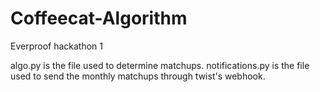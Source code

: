 # Coffeecat-Algorithm
Everproof hackathon 1

algo.py is the file used to determine matchups.
notifications.py is the file used to send the monthly matchups through twist's webhook.
